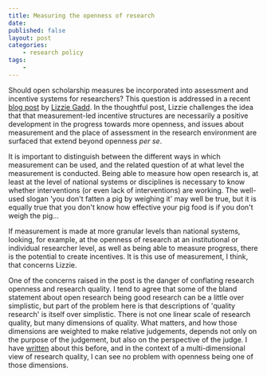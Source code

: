 ```yaml
---
title: Measuring the openness of research
date: 
published: false
layout: post
categories:
    - research policy
tags:
    - 
---
```


Should open scholarship measures be incorporated into assessment and incentive systems for researchers? This question is addressed in a recent [blog post](https://thebibliomagician.wordpress.com/2018/08/21/measuring-openness-should-we-be-careful-what-we-wish-for/) by [Lizzie Gadd](https://twitter.com/lizziegadd?). In the thoughtful post, Lizzie challenges the idea that that measurement-led incentive structures are necessarily a positive development in the progress towards more openness, and issues about measurement and the place of assessment in the research environment are surfaced that extend beyond openness _per se_.

It is important to distinguish between the different ways in which measurement can be used, and the related question of at what level the measurement is conducted. Being able to measure how open research is, at least at the level of national systems or disciplines is necessary to know whether interventions (or even lack of interventions) are working. The well-used slogan 'you don't fatten a pig by weighing it' may well be true, but it is equally true that you don't know how effective your pig food is if you don't weigh the pig...

If measurement is made at more granular levels than national systems, looking, for example, at the openness of research at an institutional or individual researcher level, as well as being able to measure progress, there is the potential to create incentives. It is this use of measurement, I think, that concerns Lizzie.

One of the concerns raised in the post is the danger of conflating research openness and research quality. I tend to agree that some of the bland statement about open research being good research can be a little over simplistic, but part of the problem here is that descriptions of 'quality research' is itself over simplistic. There is not one linear scale of research quality, but many dimensions of quality. What matters, and how those dimensions are weighted to make relative judgements, depends not only on the purpose of the judgement, but also on the perspective of the judge. I have [written](https://stevenhill.org.uk/dimensions-of-quality-research/) about this before, and in the context of a multi-dimensional view of research quality, I can see no problem with openness being one of those dimensions.